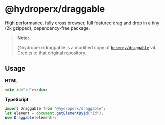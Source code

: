 # @hydroperx/draggable

High performance, fully cross browser, full featured drag and drop in a tiny (2k gzipped), dependency-free package.

> **Note:**
>
> @hydroperx/draggable is a modified copy of [`bcherny/draggable`](https://github.com/bcherny/draggable) v4. Credits to that original repository.

## Usage

**HTML**

```html
<div id="id"></div>
```

**TypeScript**

```js
import Draggable from "@hydroperx/draggable";
let element = document.getElementById("id");
new Draggable(element);
```